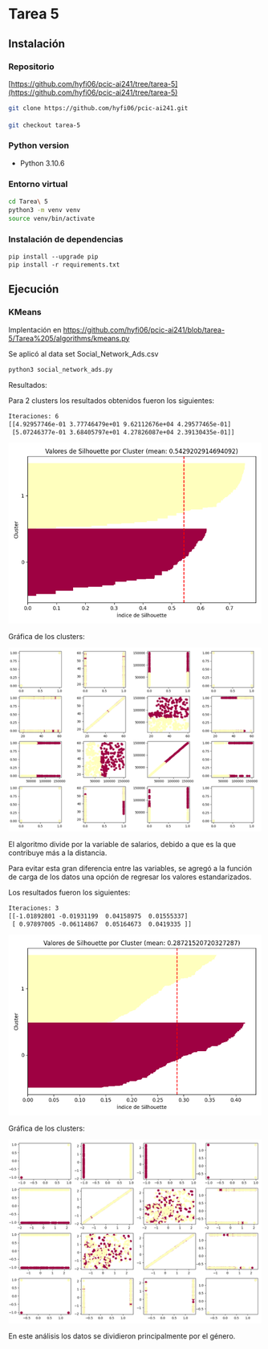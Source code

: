 # Tarea 5

## Instalación

### Repositorio

[https://github.com/hyfi06/pcic-ai241/tree/tarea-5](https://github.com/hyfi06/pcic-ai241/tree/tarea-5)

```bash
git clone https://github.com/hyfi06/pcic-ai241.git

git checkout tarea-5
```

### Python version

- Python 3.10.6

### Entorno virtual

```bash
cd Tarea\ 5
python3 -m venv venv
source venv/bin/activate
```

### Instalación de dependencias

```
pip install --upgrade pip
pip install -r requirements.txt
```

## Ejecución

### KMeans

Implentación en https://github.com/hyfi06/pcic-ai241/blob/tarea-5/Tarea%205/algorithms/kmeans.py

Se aplicó al data set Social_Network_Ads.csv

```bash
python3 social_network_ads.py
```

Resultados:

Para 2 clusters los resultados obtenidos fueron los siguientes:

```
Iteraciones: 6
[[4.92957746e-01 3.77746479e+01 9.62112676e+04 4.29577465e-01]
 [5.07246377e-01 3.68405797e+01 4.27826087e+04 2.39130435e-01]]
```

![Gráfica del índice de Silhouette](./Silhouette.png)

Gráfica de los clusters:

![Gráfica de los Clusters](./clusters.png)

El algoritmo divide por la variable de salarios, debido a que es la que contribuye más a la distancia.

Para evitar esta gran diferencia entre las variables, se agregó a la función de carga de los datos una opción de regresar los valores estandarizados.

Los resultados fueron los siguientes:

```
Iteraciones: 3
[[-1.01892801 -0.01931199  0.04158975  0.01555337]
 [ 0.97897005 -0.06114867  0.05164673  0.0419335 ]]

```

![Gráfica del índice de Silhouette](./Silhouette_std.png)

Gráfica de los clusters:

![Gráfica de los Clusters](./clusters_std.png)

En este análisis los datos se dividieron principalmente por el género.
